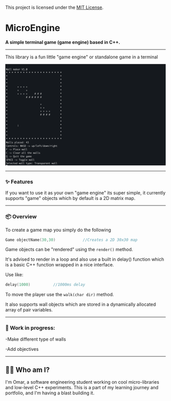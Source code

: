 This project is licensed under the [MIT License](LICENSE).
# MicroEngine
**A simple terminal game (game engine) based in C++.**

---

This library is a fun little "game engine" or standalone game in a terminal


![Preview of the game](imgs/game3.png)

---

### ✨ Features

If you want to use it as your own "game engine" its super simple, it currently 
supports "game" objects which by default is a 2D matrix map.



---

### 📦 Overview

To create a game map you simply do the following 

```cpp
Game objectName(30,30)            //Creates a 2D 30x30 map 
```
Game objects can be "rendered" using the ```render()``` method.

It's advised to render in a loop and also use a built in delay() function
which is a basic C++ function wrapped in a nice interface. 

Use like:

```cpp
delay(1000)          //1000ms delay
```

To move the player use the  ``` walk(char dir) ``` method.

It also supports wall objects which are stored in a dynamically allocated array of pair variables.


---

### 🚧 Work in progress:

-Make different type of walls

-Add objectives

---

## 🙋‍♂️ Who am I?

I'm Omar, a software engineering student working on cool micro-libraries
and low-level C++ experiments. This is a part of my learning journey and
portfolio, and I'm having a blast building it.
